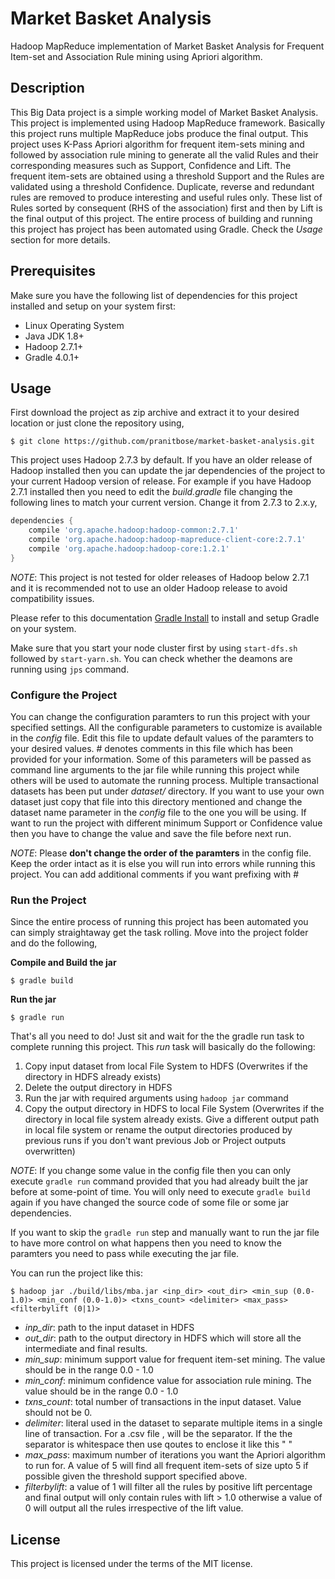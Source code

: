 # Market Basket Analysis
Hadoop MapReduce implementation of Market Basket Analysis for Frequent Item-set and Association Rule mining using Apriori algorithm.

## Description
This Big Data project is a simple working model of Market Basket Analysis. This project is implemented using Hadoop MapReduce
framework. Basically this project runs multiple MapReduce jobs produce the final output. This project uses K-Pass Apriori algorithm for frequent item-sets mining and followed by association rule mining to generate all the valid Rules and their corresponding measures such as Support, Confidence and Lift. The frequent item-sets are obtained using a threshold Support and the Rules are validated using a threshold Confidence. Duplicate, reverse and redundant rules are removed to produce interesting and useful rules only. These list of Rules sorted by consequent (RHS of the association) first and then by Lift is the final output of this project. The entire process of building and running this project has project has been automated using Gradle. Check the _Usage_ section for more details.

## Prerequisites
Make sure you have the following list of dependencies for this project installed and setup on your system first:

- Linux Operating System
- Java JDK 1.8+
- Hadoop 2.7.1+
- Gradle 4.0.1+

## Usage
First download the project as zip archive and extract it to your desired location or just clone the repository using,

```
$ git clone https://github.com/pranitbose/market-basket-analysis.git
```

This project uses Hadoop 2.7.3 by default. If you have an older release of Hadoop installed then you can update the jar dependencies of the project to your current Hadoop version of release. For example if you have Hadoop 2.7.1 installed then you need to edit the _build.gradle_ file changing the following lines to match your current version. Change it from 2.7.3 to 2.x.y,

```groovy
dependencies {
	compile 'org.apache.hadoop:hadoop-common:2.7.1'
	compile 'org.apache.hadoop:hadoop-mapreduce-client-core:2.7.1'
	compile 'org.apache.hadoop:hadoop-core:1.2.1'
}
```

*NOTE*: This project is not tested for older releases of Hadoop below 2.7.1 and it is recommended not to use an older Hadoop release to avoid compatibility issues.

Please refer to this documentation [Gradle Install](https://gradle.org/install/) to install and setup Gradle on your system.

Make sure that you start your node cluster first by using `start-dfs.sh` followed by `start-yarn.sh`. You can check whether the deamons are running using `jps` command.

### Configure the Project
You can change the configuration paramters to run this project with your specified settings. All the configurable parameters to customize is available in the _config_ file. Edit this file to update default values of the paramters to your desired values. # denotes comments in this file which has been provided for your information. Some of this parameters will be passed as command line arguments to the jar file while running this project while others will be used to automate the running process. Multiple transactional datasets has been put under _dataset/_ directory. If you want to use your own dataset just copy that file into this directory mentioned and change the dataset name parameter in the _config_ file to the one you will be using. If want to run the project with different minimum Support or Confidence value then you have to change the value and save the file before next run. 

_NOTE_: Please **don't change the order of the paramters** in the config file. Keep the order intact as it is else you will run into errors while running this project. You can add additional comments if you want prefixing with # 

### Run the Project
Since the entire process of running this project has been automated you can simply straightaway get the task rolling.
Move into the project folder and do the following,

__Compile and Build the jar__

```
$ gradle build
```

__Run the jar__

```
$ gradle run
```

That's all you need to do! Just sit and wait for the the gradle run task to complete running this project. This _run_ task will basically do the following:
1. Copy input dataset from local File System to HDFS (Overwrites if the directory in HDFS already exists)
2. Delete the output directory in HDFS
3. Run the jar with required arguments using `hadoop jar` command
4. Copy the output directory in HDFS to local File System (Overwrites if the directory in local file system already exists. Give a different output path in local file system or rename the output directories produced by previous runs if you don't want previous Job or Project outputs overwritten)

_NOTE_: If you change some value in the config file then you can only execute `gradle run` command provided that you had already built the jar before at some-point of time. You will only need to execute `gradle build` again if you have changed the source code of some file or some jar dependencies.

If you want to skip the `gradle run` step and manually want to run the jar file to have more control on what happens then you need to know the paramters you need to pass while executing the jar file.

You can run the project like this:

```
$ hadoop jar ./build/libs/mba.jar <inp_dir> <out_dir> <min_sup (0.0-1.0)> <min_conf (0.0-1.0)> <txns_count> <delimiter> <max_pass> <filterbylift (0|1)>
```

- *inp_dir*: path to the input dataset in HDFS
- *out_dir*: path to the output directory in HDFS which will store all the intermediate and final results.
- *min_sup*: minimum support value for frequent item-set mining. The value should be in the range 0.0 - 1.0
- *min_conf*: minimum confidence value for association rule mining. The value should be in the range 0.0 - 1.0
- *txns_count*: total number of transactions in the input dataset. Value should not be 0.
- *delimiter*: literal used in the dataset to separate multiple items in a single line of transaction. For a .csv file , will be the separator. If the the separator is whitespace then use qoutes to enclose it like this " "
- *max_pass*: maximum number of iterations you want the Apriori algorithm to run for. A value of 5 will find all frequent item-sets of size upto 5 if possible given the threshold support specified above.
- *filterbylift*: a value of 1 will filter all the rules by positive lift percentage and final output will only contain rules with lift > 1.0 otherwise a value of 0 will output all the rules irrespective of the lift value.

## License
This project is licensed under the terms of the MIT license.